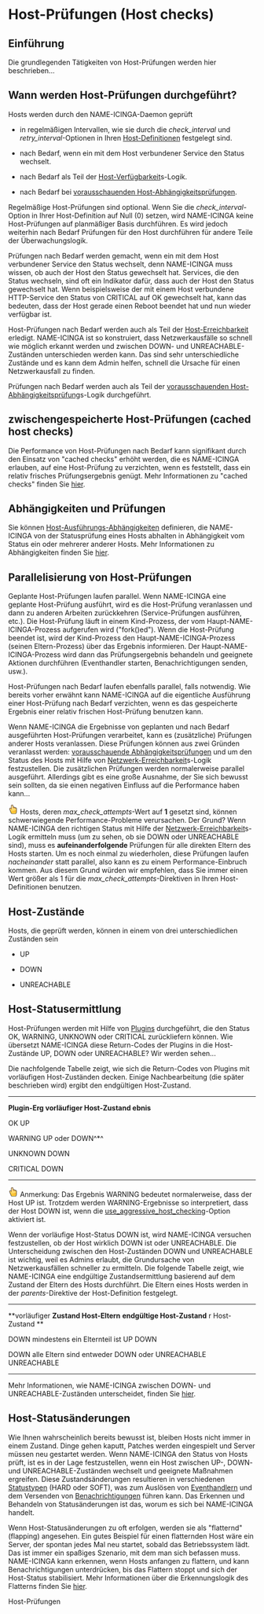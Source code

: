 Host-Prüfungen (Host checks)
============================

Einführung
----------

Die grundlegenden Tätigkeiten von Host-Prüfungen werden hier
beschrieben...

Wann werden Host-Prüfungen durchgeführt?
----------------------------------------

Hosts werden durch den NAME-ICINGA-Daemon geprüft

-   in regelmäßigen Intervallen, wie sie durch die *check\_interval* und
    *retry\_interval*-Optionen in Ihren
    [Host-Definitionen](#objectdefinitions-host) festgelegt sind.

-   nach Bedarf, wenn ein mit dem Host verbundener Service den Status
    wechselt.

-   nach Bedarf als Teil der
    [Host-Verfügbarkeit](#networkreachability)s-Logik.

-   nach Bedarf bei [vorausschauenden
    Host-Abhängigkeitsprüfungen](#dependencychecks).

Regelmäßige Host-Prüfungen sind optional. Wenn Sie die
*check\_interval*-Option in Ihrer Host-Definition auf Null (0) setzen,
wird NAME-ICINGA keine Host-Prüfungen auf planmäßiger Basis durchführen.
Es wird jedoch weiterhin nach Bedarf Prüfungen für den Host durchführen
für andere Teile der Überwachungslogik.

Prüfungen nach Bedarf werden gemacht, wenn ein mit dem Host verbundener
Service den Status wechselt, denn NAME-ICINGA muss wissen, ob auch der
Host den Status gewechselt hat. Services, die den Status wechseln, sind
oft ein Indikator dafür, dass auch der Host den Status gewechselt hat.
Wenn beispielsweise der mit einem Host verbundene HTTP-Service den
Status von CRITICAL auf OK gewechselt hat, kann das bedeuten, dass der
Host gerade einen Reboot beendet hat und nun wieder verfügbar ist.

Host-Prüfungen nach Bedarf werden auch als Teil der
[Host-Erreichbarkeit](#networkreachability) erledigt. NAME-ICINGA ist so
konstruiert, dass Netzwerkausfälle so schnell wie möglich erkannt werden
und zwischen DOWN- und UNREACHABLE-Zuständen unterschieden werden kann.
Das sind sehr unterschiedliche Zustände und es kann dem Admin helfen,
schnell die Ursache für einen Netzwerkausfall zu finden.

Prüfungen nach Bedarf werden auch als Teil der [vorausschauenden
Host-Abhängigkeitsprüfung](#dependencychecks)s-Logik durchgeführt.

zwischengespeicherte Host-Prüfungen (cached host checks)
--------------------------------------------------------

Die Performance von Host-Prüfungen nach Bedarf kann signifikant durch
den Einsatz von "cached checks" erhöht werden, die es NAME-ICINGA
erlauben, auf eine Host-Prüfung zu verzichten, wenn es feststellt, dass
ein relativ frisches Prüfungsergebnis genügt. Mehr Informationen zu
"cached checks" finden Sie [hier](#cachedchecks).

Abhängigkeiten und Prüfungen
----------------------------

Sie können
[Host-Ausführungs-Abhängigkeiten](#objectdefinitions-hostdependency)
definieren, die NAME-ICINGA von der Statusprüfung eines Hosts abhalten
in Abhängigkeit vom Status ein oder mehrerer anderer Hosts. Mehr
Informationen zu Abhängigkeiten finden Sie [hier](#dependencies).

Parallelisierung von Host-Prüfungen
-----------------------------------

Geplante Host-Prüfungen laufen parallel. Wenn NAME-ICINGA eine geplante
Host-Prüfung ausführt, wird es die Host-Prüfung veranlassen und dann zu
anderen Arbeiten zurückkehren (Service-Prüfungen ausführen, etc.). Die
Host-Prüfung läuft in einem Kind-Prozess, der vom
Haupt-NAME-ICINGA-Prozess aufgerufen wird ("fork()ed"). Wenn die
Host-Prüfung beendet ist, wird der Kind-Prozess den
Haupt-NAME-ICINGA-Prozess (seinen Eltern-Prozess) über das Ergebnis
informieren. Der Haupt-NAME-ICINGA-Prozess wird dann das
Prüfungsergebnis behandeln und geeignete Aktionen durchführen
(Eventhandler starten, Benachrichtigungen senden, usw.).

Host-Prüfungen nach Bedarf laufen ebenfalls parallel, falls notwendig.
Wie bereits vorher erwähnt kann NAME-ICINGA auf die eigentliche
Ausführung einer Host-Prüfung nach Bedarf verzichten, wenn es das
gespeicherte Ergebnis einer relativ frischen Host-Prüfung benutzen kann.

Wenn NAME-ICINGA die Ergebnisse von geplanten und nach Bedarf
ausgeführten Host-Prüfungen verarbeitet, kann es (zusätzliche) Prüfungen
anderer Hosts veranlassen. Diese Prüfungen können aus zwei Gründen
veranlasst werden: [vorausschauende
Abhängigkeitsprüfungen](#dependencychecks) und um den Status des Hosts
mit Hilfe von [Netzwerk-Erreichbarkeit](#networkreachability)s-Logik
festzustellen. Die zusätzlichen Prüfungen werden normalerweise parallel
ausgeführt. Allerdings gibt es eine große Ausnahme, der Sie sich bewusst
sein sollten, da sie einen negativen Einfluss auf die Performance haben
kann...

![](../images/note.gif) Hosts, deren *max\_check\_attempts*-Wert auf
**1** gesetzt sind, können schwerwiegende Performance-Probleme
verursachen. Der Grund? Wenn NAME-ICINGA den richtigen Status mit Hilfe
der [Netzwerk-Erreichbarkeit](#networkreachability)s-Logik ermitteln
muss (um zu sehen, ob sie DOWN oder UNREACHABLE sind), muss es
**aufeinanderfolgende** Prüfungen für alle direkten Eltern des Hosts
starten. Um es noch einmal zu wiederholen, diese Prüfungen laufen
*nacheinander* statt parallel, also kann es zu einem
Performance-Einbruch kommen. Aus diesem Grund würden wir empfehlen, dass
Sie immer einen Wert größer als 1 für die
*max\_check\_attempts*-Direktiven in Ihren Host-Definitionen benutzen.

Host-Zustände
-------------

Hosts, die geprüft werden, können in einem von drei unterschiedlichen
Zuständen sein

-   UP

-   DOWN

-   UNREACHABLE

Host-Statusermittlung
---------------------

Host-Prüfungen werden mit Hilfe von [Plugins](#plugins) durchgeführt,
die den Status OK, WARNING, UNKNOWN oder CRITICAL zurückliefern können.
Wie übersetzt NAME-ICINGA diese Return-Codes der Plugins in die
Host-Zustände UP, DOWN oder UNREACHABLE? Wir werden sehen...

Die nachfolgende Tabelle zeigt, wie sich die Return-Codes von Plugins
mit vorläufigen Host-Zuständen decken. Einige Nachbearbeitung (die
später beschrieben wird) ergibt den endgültigen Host-Zustand.

  ------------ ------------------------------------------------------------
  **Plugin-Erg **vorläufiger Host-Zustand**
  ebnis**      

  OK           UP

  WARNING      UP oder DOWN^\*^

  UNKNOWN      DOWN

  CRITICAL     DOWN
  ------------ ------------------------------------------------------------

![](../images/note.gif) Anmerkung: Das Ergebnis WARNING bedeutet
normalerweise, dass der Host UP ist. Trotzdem werden WARNING-Ergebnisse
so interpretiert, dass der Host DOWN ist, wenn die
[use\_aggressive\_host\_checking](#configmain-use_aggressive_host_checking)-Option
aktiviert ist.

Wenn der vorläufige Host-Status DOWN ist, wird NAME-ICINGA versuchen
festzustellen, ob der Host wirklich DOWN ist oder UNREACHABLE. Die
Unterscheidung zwischen den Host-Zuständen DOWN und UNREACHABLE ist
wichtig, weil es Admins erlaubt, die Grundursache von Netzwerkausfällen
schneller zu ermitteln. Die folgende Tabelle zeigt, wie NAME-ICINGA eine
endgültige Zustandsermittlung basierend auf dem Zustand der Eltern des
Hosts durchführt. Die Eltern eines Hosts werden in der
*parents*-Direktive der Host-Definition festgelegt.

  ------------------ ---------------------------------------- ------------
  **vorläufiger      **Zustand Host-Eltern**                  **endgültige
  Host-Zustand**                                              r
                                                              Host-Zustand
                                                              **

  DOWN               mindestens ein Elternteil ist UP         DOWN

  DOWN               alle Eltern sind entweder DOWN oder      UNREACHABLE
                     UNREACHABLE                              
  ------------------ ---------------------------------------- ------------

Mehr Informationen, wie NAME-ICINGA zwischen DOWN- und
UNREACHABLE-Zuständen unterscheidet, finden Sie
[hier](#networkreachability).

Host-Statusänderungen
---------------------

Wie Ihnen wahrscheinlich bereits bewusst ist, bleiben Hosts nicht immer
in einem Zustand. Dinge gehen kaputt, Patches werden eingespielt und
Server müssen neu gestartet werden. Wenn NAME-ICINGA den Status von
Hosts prüft, ist es in der Lage festzustellen, wenn ein Host zwischen
UP-, DOWN- und UNREACHABLE-Zuständen wechselt und geeignete Maßnahmen
ergreifen. Diese Zustandsänderungen resultieren in verschiedenen
[Statustypen](#statetypes) (HARD oder SOFT), was zum Auslösen von
[Eventhandlern](#eventhandlers) und dem Versenden von
[Benachrichtigungen](#notifications) führen kann. Das Erkennen und
Behandeln von Statusänderungen ist das, worum es sich bei NAME-ICINGA
handelt.

Wenn Host-Statusänderungen zu oft erfolgen, werden sie als "flatternd"
(flapping) angesehen. Ein gutes Beispiel für einen flatternden Host wäre
ein Server, der spontan jedes Mal neu startet, sobald das Betriebssystem
lädt. Das ist immer ein spaßiges Szenario, mit dem man sich befassen
muss. NAME-ICINGA kann erkennen, wenn Hosts anfangen zu flattern, und
kann Benachrichtigungen unterdrücken, bis das Flattern stoppt und sich
der Host-Status stabilisiert. Mehr Informationen über die
Erkennungslogik des Flatterns finden Sie [hier](#flapping).

Host-Prüfungen
